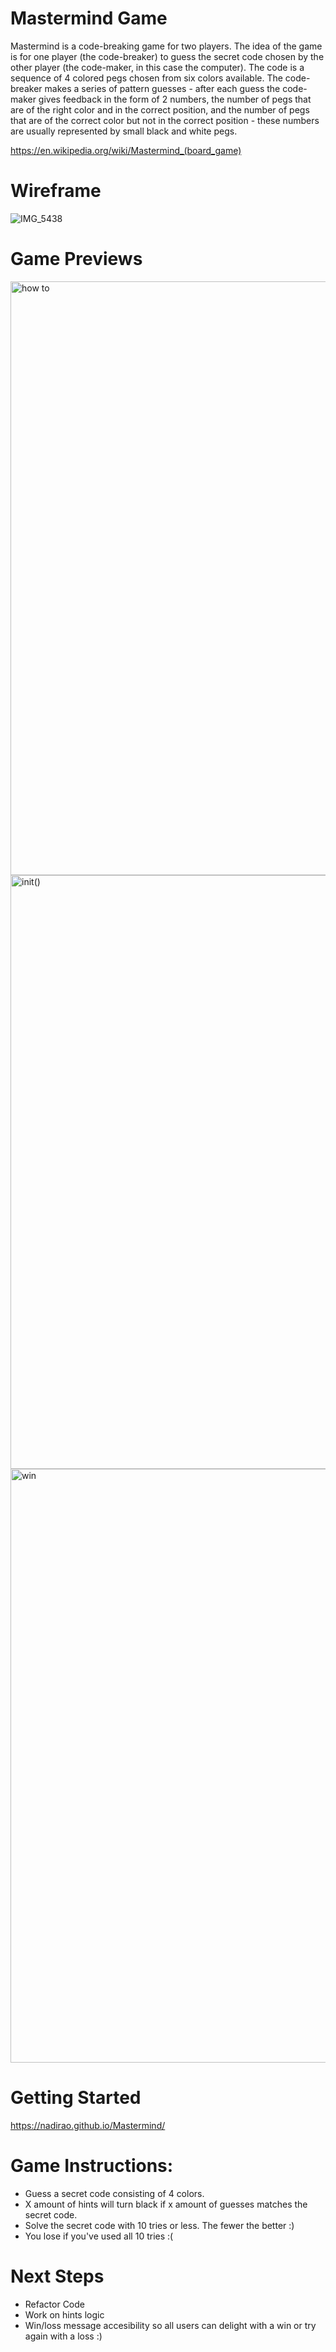 # Mastermind Game

Mastermind is a code-breaking game for two players. The idea of the game is for one player (the code-breaker) to guess the secret code chosen by the other player (the code-maker, in this case the computer). The code is a sequence of 4 colored pegs chosen from six colors available. The code-breaker makes a series of pattern guesses - after each guess the code-maker gives feedback in the form of 2 numbers, the number of pegs that are of the right color and in the correct position, and the number of pegs that are of the correct color but not in the correct position - these numbers are usually represented by small black and white pegs.

https://en.wikipedia.org/wiki/Mastermind_(board_game)


# Wireframe

![IMG_5438](https://user-images.githubusercontent.com/110858421/230780190-2d4a5fd0-1d15-4e75-a95b-b1593952cc8c.jpeg)


# Game Previews
<img width="950" alt="how to" src="https://user-images.githubusercontent.com/110858421/230793501-a4ed54f8-add5-45e7-b651-1143e6efda7b.png">


<img width="950" alt="init()" src="https://user-images.githubusercontent.com/110858421/230793060-a99ddb5a-e21c-4170-bd84-feb4200753ce.png">

<img width="950" alt="win" src="https://user-images.githubusercontent.com/110858421/230793063-e2f3f845-a3c7-4f84-a182-73f3aaa1fa2a.png">

# Getting Started

https://nadirao.github.io/Mastermind/

# Game Instructions: 

- Guess a secret code consisting of 4 colors.
- X amount of hints will turn black if x amount of guesses matches the secret code.
- Solve the secret code with 10 tries or less. The fewer the better :)
- You lose if you've used all 10 tries :(

# Next Steps

- Refactor Code
- Work on hints logic 
- Win/loss message accesibility so all users can delight with a win or try again with a loss :)
